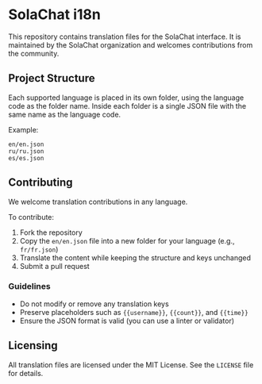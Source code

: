 # SolaChat i18n

This repository contains translation files for the SolaChat interface. It is maintained by the SolaChat organization and welcomes contributions from the community.

## Project Structure

Each supported language is placed in its own folder, using the language code as the folder name. Inside each folder is a single JSON file with the same name as the language code.

Example:
```
en/en.json
ru/ru.json
es/es.json
```

## Contributing

We welcome translation contributions in any language.

To contribute:

1. Fork the repository
2. Copy the `en/en.json` file into a new folder for your language (e.g., `fr/fr.json`)
3. Translate the content while keeping the structure and keys unchanged
4. Submit a pull request

### Guidelines

- Do not modify or remove any translation keys
- Preserve placeholders such as `{{username}}`, `{{count}}`, and `{{time}}`
- Ensure the JSON format is valid (you can use a linter or validator)

## Licensing

All translation files are licensed under the MIT License. See the `LICENSE` file for details.
